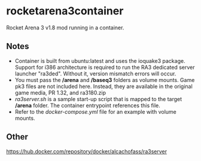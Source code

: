 # rocketarena3container
Rocket Arena 3 v1.8 mod running in a container. 

## Notes
- Container is built from ubuntu:latest and uses the ioquake3 package. Support for i386 architecture is required to run the RA3 dedicated server launcher "ra3ded". Without it, version mismatch errors will occur.
- You must pass the **/arena** and **/baseq3** folders as volume mounts. Game pk3 files are not included here. Instead, they are available in the original game media, PR 1.32, and ra3180.zip 
- _ra3server.sh_ is a sample start-up script that is mapped to the target **/arena** folder. The container entrypoint references this file. 
- Refer to the _docker-compose.yml_ file for an example with volume mounts. 

## Other
https://hub.docker.com/repository/docker/alcachofass/ra3server
